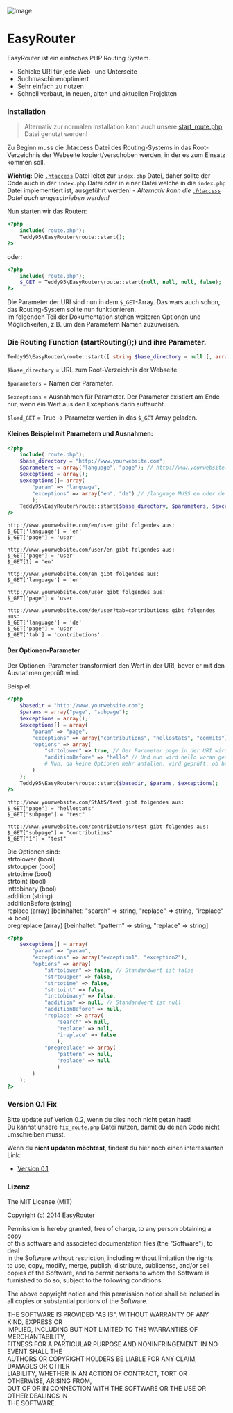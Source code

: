 ![Image](http://i.imgur.com/EIIWanz.png)

# EasyRouter

EasyRouter ist ein einfaches PHP Routing System.

- Schicke URI für jede Web- und Unterseite
- Suchmaschinenoptimiert
- Sehr einfach zu nutzen
- Schnell verbaut, in neuen, alten und aktuellen Projekten

### Installation

> Alternativ zur normalen Installation kann auch unsere [start_route.php](https://gist.github.com/Teddy95/c931ca04a7db73716042) Datei genutzt werden!

Zu Beginn muss die .htaccess Datei des Routing-Systems in das Root-Verzeichnis der Webseite kopiert/verschoben werden, in der es zum Einsatz kommen soll.

**Wichtig:** Die [`.htaccess`](https://github.com/Teddy95/EasyRouter/blob/master/src/.htaccess) Datei leitet zur `index.php` Datei, daher sollte der Code auch in der `index.php` Datei oder in einer Datei welche in die `index.php` Datei implementiert ist, ausgeführt werden! - _Alternativ kann die [`.htaccess`](https://github.com/Teddy95/EasyRouter/blob/master/src/.htaccess) Datei auch umgeschrieben werden!_

Nun starten wir das Routen:

```php
<?php
	include('route.php');
	Teddy95\EasyRouter\route::start();
?>
```
oder:

```php
<?php
	include('route.php');
	$_GET = Teddy95\EasyRouter\route::start(null, null, null, false);
?>
```

Die Parameter der URI sind nun in dem ```$_GET```-Array. Das wars auch schon, das Routing-System sollte nun funktionieren.  
Im folgenden Teil der Dokumentation stehen weiteren Optionen und Möglichkeiten, z.B. um den Parametern Namen zuzuweisen.

### Die Routing Function (startRouting();) und ihre Parameter.

```php
Teddy95\EasyRouter\route::start([ string $base_directory = null [, array $parameters = null [, array $exceptions = null [, bool $load_GET = true ]]] )
```

```$base_directory``` = URL zum Root-Verzeichnis der Webseite.

```$parameters``` = Namen der Parameter.

```$exceptions``` = Ausnahmen für Parameter. Der Parameter existiert am Ende nur, wenn ein Wert aus den Exceptions darin auftaucht.

```$load_GET``` = True -> Parameter werden in das `$_GET` Array geladen.

#### Kleines Beispiel mit Parametern und Ausnahmen:

```php
<?php
	include('route.php');
	$base_directory = "http://www.yourwebsite.com";
	$parameters = array("language", "page"); // http://www.yourwebsite.com/language/page
	$exceptions = array();
	$exceptions[]= array(
		"param" => "language",
		"exceptions" => array("en", "de") // /language MUSS en oder de sein, damit es in den Output-Parameter geladen wird!
		);
	Teddy95\EasyRouter\route::start($base_directory, $parameters, $exceptions);
?>
```

```
http://www.yourwebsite.com/en/user gibt folgendes aus:
$_GET['language'] = 'en'
$_GET['page'] = 'user'

http://www.yourwebsite.com/user/en gibt folgendes aus:
$_GET['page'] = 'user'
$_GET[1] = 'en'

http://www.yourwebsite.com/en gibt folgendes aus:
$_GET['language'] = 'en'

http://www.yourwebsite.com/user gibt folgendes aus:
$_GET['page'] = 'user'

http://www.yourwebsite.com/de/user?tab=contributions gibt folgendes aus:
$_GET['language'] = 'de'
$_GET['page'] = 'user'
$_GET['tab'] = 'contributions'
```

#### Der Optionen-Parameter

Der Optionen-Parameter transformiert den Wert in der URI, bevor er mit den Ausnahmen geprüft wird.

Beispiel:

```php
<?php
	$basedir = "http://www.yourwebsite.com";
	$params = array("page", "subpage");
	$exceptions = array();
	$exceptions[] = array(
		"param" => "page",
		"exceptions" => array("contributions", "hellostats", "commits"),
		"options" => array(
			"strtolower" => true, // Der Parameter page in der URI wird nun in Kleinbuchstaben umgewandelt -> z.B. StAtS wird nun zu stats
			"additionBefore" => "hello" // Und nun wird hello voran geschrieben -> stats wird nun zu hellostats
			# Nun, da keine Optionen mehr anfallen, wird geprüft, ob hellostats in den Exceptions steht
		)
	);
	Teddy95\EasyRouter\route::start($basedir, $params, $exceptions);
?>
```

```
http://www.yourwebsite.com/StAtS/test gibt folgendes aus:
$_GET["page"] = "hellostats"
$_GET["subpage"] = "test"

http://www.yourwebsite.com/contributions/test gibt folgendes aus:
$_GET["subpage"] = "contributions"
$_GET["1"] = "test"
```

Die Optionen sind:  
strtolower (bool)  
strtoupper (bool)  
strtotime (bool)  
strtoint (bool)  
inttobinary (bool)  
addition (string)  
additionBefore (string)  
replace (array) [beinhaltet: "search" => string, "replace" => string, "ireplace" => bool]  
pregreplace (array) [beinhaltet: "pattern" => string, "replace" => string]  

```php
<?php
	$exceptions[] = array(
		"param" => "param",
		"exceptions" => array("exception1", "exception2"),
		"options" => array(
			"strtolower" => false, // Standardwert ist false
			"strtoupper" => false,
			"strtotime" => false,
			"strtoint" => false,
			"inttobinary" => false,
			"addition" => null, // Standardwert ist null
			"additionBefore" => null,
			"replace" => array(
				"search" => null,
				"replace" => null,
				"ireplace" => false
				),
			"pregreplace" => array(
				"pattern" => null,
				"replace" => null
				)
		)
	);
?>
```

### Version 0.1 Fix

Bitte update auf Verion 0.2, wenn du dies noch nicht getan hast!  
Du kannst unsere [`fix_route.php`](https://gist.github.com/Teddy95/548c8c3e3c9cd4346841) Datei nutzen, damit du deinen Code nicht umschreiben musst.

Wenn du **nicht updaten möchtest**, findest du hier noch einen interessanten Link:
- [Version 0.1](https://github.com/Teddy95/EasyRouter/tree/v0.1)

### Lizenz

The MIT License (MIT)

Copyright (c) 2014 EasyRouter

Permission is hereby granted, free of charge, to any person obtaining a copy  
of this software and associated documentation files (the "Software"), to deal  
in the Software without restriction, including without limitation the rights  
to use, copy, modify, merge, publish, distribute, sublicense, and/or sell  
copies of the Software, and to permit persons to whom the Software is  
furnished to do so, subject to the following conditions:

The above copyright notice and this permission notice shall be included in  
all copies or substantial portions of the Software.

THE SOFTWARE IS PROVIDED "AS IS", WITHOUT WARRANTY OF ANY KIND, EXPRESS OR  
IMPLIED, INCLUDING BUT NOT LIMITED TO THE WARRANTIES OF MERCHANTABILITY,  
FITNESS FOR A PARTICULAR PURPOSE AND NONINFRINGEMENT. IN NO EVENT SHALL THE  
AUTHORS OR COPYRIGHT HOLDERS BE LIABLE FOR ANY CLAIM, DAMAGES OR OTHER  
LIABILITY, WHETHER IN AN ACTION OF CONTRACT, TORT OR OTHERWISE, ARISING FROM,  
OUT OF OR IN CONNECTION WITH THE SOFTWARE OR THE USE OR OTHER DEALINGS IN  
THE SOFTWARE. 
